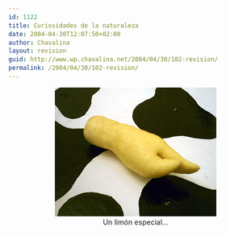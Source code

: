 ```yaml
---
id: 1122
title: Curiosidades de la naturaleza
date: 2004-04-30T12:07:50+02:00
author: Chavalina
layout: revision
guid: http://www.wp.chavalina.net/2004/04/30/102-revision/
permalink: /2004/04/30/102-revision/
---
```

<p align="center">
  <a href="imagenes/fotos/limon-especial.jpg" target="_blank"><img src="/imagenes/fotos/thumbs/limon-especial.jpg" alt="lim&oacute;n especial" width="320" height="256" border="0" /></a><br />Un lim&oacute;n especial&#8230;
</p>